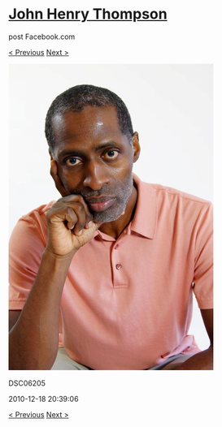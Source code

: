 # [John Henry Thompson](../README.md)
post Facebook.com

[< Previous](2010-12-18-10.md) [Next >](2010-12-18-12.md)

[![](../media/2010-12-18/Fam-2010-DSC06205.jpg)](../README.md)

DSC06205

2010-12-18 20:39:06

[< Previous](2010-12-18-10.md) [Next >](2010-12-18-12.md)